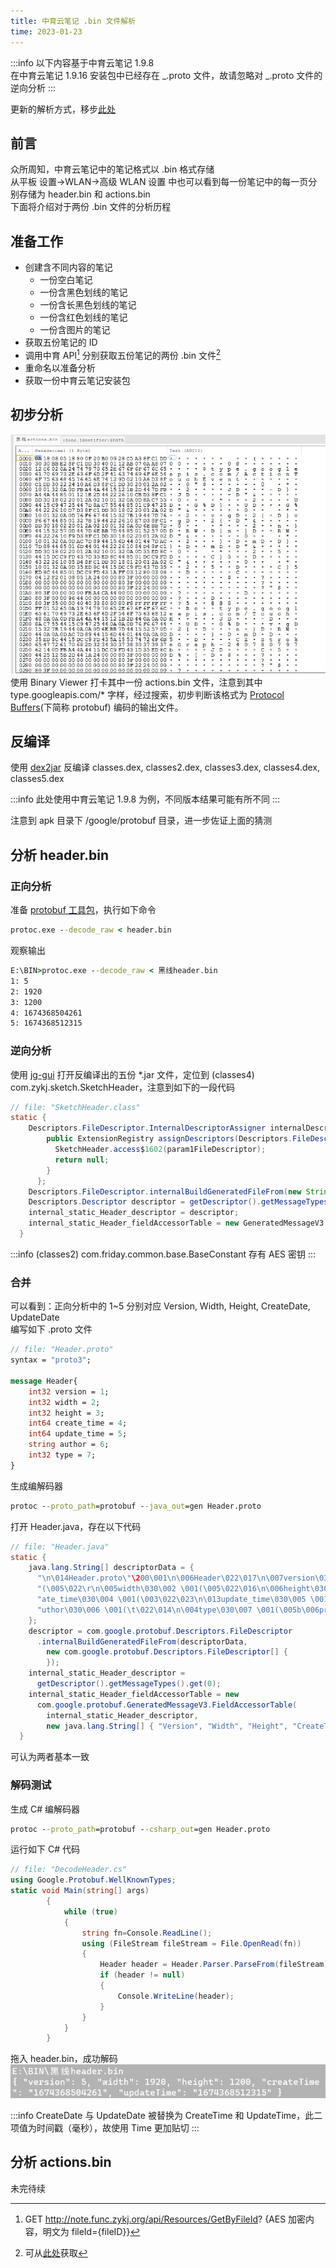 ```yaml
---
title: 中育云笔记 .bin 文件解析
time: 2023-01-23
---
```


:::info
以下内容基于中育云笔记 1.9.8  
在中育云笔记 1.9.16 安装包中已经存在 _.proto 文件，故请忽略对 _.proto 文件的逆向分析
:::

更新的解析方式，移步[此处](/blog/zy/bin-file-analysis/part2/)

## 前言

众所周知，中育云笔记中的笔记格式以 .bin 格式存储  
从平板 设置->WLAN->高级 WLAN 设置 中也可以看到每一份笔记中的每一页分别存储为 header.bin 和 actions.bin  
下面将介绍对于两份 .bin 文件的分析历程

## 准备工作

- 创建含不同内容的笔记
  - 一份空白笔记
  - 一份含黑色划线的笔记
  - 一份含长黑色划线的笔记
  - 一份含红色划线的笔记
  - 一份含图片的笔记
- 获取五份笔记的 ID
- 调用中育 API[^1] 分别获取五份笔记的两份 .bin 文件[^2]
- 重命名以准备分析
- 获取一份中育云笔记安装包

## 初步分析

![alt Binary Viewer](/assets/img/blog/bin-analysis/binary-viewer.jpg)  
使用 Binary Viewer 打卡其中一份 actions.bin 文件，注意到其中 type.googleapis.com/\* 字样，经过搜索，初步判断该格式为 [Protocol Buffers](https://protobuf.dev/)(下简称 protobuf) 编码的输出文件。

## 反编译

使用 [dex2jar](https://github.com/pxb1988/dex2jar) 反编译 classes.dex, classes2.dex, classes3.dex, classes4.dex, classes5.dex

:::info
此处使用中育云笔记 1.9.8 为例，不同版本结果可能有所不同
:::

注意到 apk 目录下 /google/protobuf 目录，进一步佐证上面的猜测

## 分析 header.bin

### 正向分析

准备 [protobuf 工具包](https://github.com/protocolbuffers/protobuf/releases)，执行如下命令

```bat
protoc.exe --decode_raw < header.bin
```

观察输出

```bat
E:\BIN>protoc.exe --decode_raw < 黑线header.bin
1: 5
2: 1920
3: 1200
4: 1674368504261
5: 1674368512315
```

### 逆向分析

使用 [jg-gui](https://github.com/java-decompiler/jd-gui) 打开反编译出的五份 \*.jar 文件，定位到 (classes4) com.zykj.sketch.SketchHeader，注意到如下的一段代码

```java
// file: "SketchHeader.class"
static {
    Descriptors.FileDescriptor.InternalDescriptorAssigner internalDescriptorAssigner = new Descriptors.FileDescriptor.InternalDescriptorAssigner() {
        public ExtensionRegistry assignDescriptors(Descriptors.FileDescriptor param1FileDescriptor) {
          SketchHeader.access$1602(param1FileDescriptor);
          return null;
        }
      };
    Descriptors.FileDescriptor.internalBuildGeneratedFileFrom(new String[] { "\n\fHeader.proto\"~\n\006Header\022\017\n\007version\030\001 \001(\005\022\r\n\005width\030\002 \001(\005\022\016\n\006height\030\003 \001(\005\022\022\n\ncreateDate\030\004 \001(\003\022\022\n\nupdateDate\030\005 \001(\003\022\016\n\006author\030\006 \001(\t\022\f\n\004type\030\007 \001(\005B\037\n\017com.zykj.sketchB\fSketchHeaderb\006proto3" }, new Descriptors.FileDescriptor[0], internalDescriptorAssigner);
    Descriptors.Descriptor descriptor = getDescriptor().getMessageTypes().get(0);
    internal_static_Header_descriptor = descriptor;
    internal_static_Header_fieldAccessorTable = new GeneratedMessageV3.FieldAccessorTable(descriptor, new String[] { "Version", "Width", "Height", "CreateDate", "UpdateDate", "Author", "Type" });
  }
```

:::info
(classes2) com.friday.common.base.BaseConstant 存有 AES 密钥
:::

### 合并

可以看到：正向分析中的 1~5 分别对应 Version, Width, Height, CreateDate, UpdateDate  
编写如下 .proto 文件

```proto
// file: "Header.proto"
syntax = "proto3";

message Header{
    int32 version = 1;
    int32 width = 2;
    int32 height = 3;
    int64 create_time = 4;
    int64 update_time = 5;
    string author = 6;
    int32 type = 7;
}
```

生成编解码器

```bat
protoc --proto_path=protobuf --java_out=gen Header.proto
```

打开 Header.java，存在以下代码

```java
// file: "Header.java"
static {
    java.lang.String[] descriptorData = {
      "\n\014Header.proto\"\200\001\n\006Header\022\017\n\007version\030\001 \001" +
      "(\005\022\r\n\005width\030\002 \001(\005\022\016\n\006height\030\003 \001(\005\022\023\n\013cre" +
      "ate_time\030\004 \001(\003\022\023\n\013update_time\030\005 \001(\003\022\016\n\006a" +
      "uthor\030\006 \001(\t\022\014\n\004type\030\007 \001(\005b\006proto3"
    };
    descriptor = com.google.protobuf.Descriptors.FileDescriptor
      .internalBuildGeneratedFileFrom(descriptorData,
        new com.google.protobuf.Descriptors.FileDescriptor[] {
        });
    internal_static_Header_descriptor =
      getDescriptor().getMessageTypes().get(0);
    internal_static_Header_fieldAccessorTable = new
      com.google.protobuf.GeneratedMessageV3.FieldAccessorTable(
        internal_static_Header_descriptor,
        new java.lang.String[] { "Version", "Width", "Height", "CreateTime", "UpdateTime", "Author", "Type", });
  }
```

可认为两者基本一致

### 解码测试

生成 C# 编解码器

```bat
protoc --proto_path=protobuf --csharp_out=gen Header.proto
```

运行如下 C# 代码

```csharp
// file: "DecodeHeader.cs"
using Google.Protobuf.WellKnownTypes;
static void Main(string[] args)
        {
            while (true)
            {
                string fn=Console.ReadLine();
                using (FileStream fileStream = File.OpenRead(fn))
                {
                    Header header = Header.Parser.ParseFrom(fileStream);
                    if (header != null)
                    {
                        Console.WriteLine(header);
                    }
                }
            }
        }
```

拖入 header.bin，成功解码
![alt Header Decode Success](/assets/img/blog/bin-analysis/header-decode-success.jpg)

:::info
CreateDate 与 UpdateDate 被替换为 CreateTime 和 UpdateTime，此二项值为时间戳（毫秒），故使用 Time 更加贴切
:::

## 分析 actions.bin

未完待续

[^1]: GET http://note.func.zykj.org/api/Resources/GetByFileId? {AES 加密内容，明文为 fileId={fileID}}

[^2]: 可从[此处](/assets/files/bin-analysis/bin-files.zip)获取
